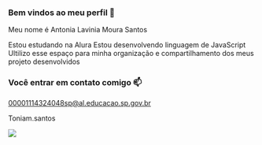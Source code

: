 ### Bem vindos ao meu perfil 🤍

Meu nome é Antonia Lavinia Moura Santos 

Estou estudando na Alura
Estou desenvolvendo linguagem de JavaScript
Ultilizo esse espaço para minha organização e compartilhamento dos meus projeto desenvolvidos 

### Você entrar em contato comigo 📫

00001114324048sp@al.educacao.sp.gov.br

Toniam.santos

![](https://media1.tenor.com/m/eBofKweuKhIAAAAC/pookie-bear-prophet-pookie-bear.gif)

